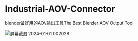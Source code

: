 # Industrial-AOV-Connector
blender最好用的AOV输出工具The Best Blender AOV Output Tool

![屏幕截图 2024-01-01 002028](https://github.com/RolandVyens/Industrial-AOV-Connector/assets/30930721/ef18474b-957f-44e7-9403-d23930317e36)
